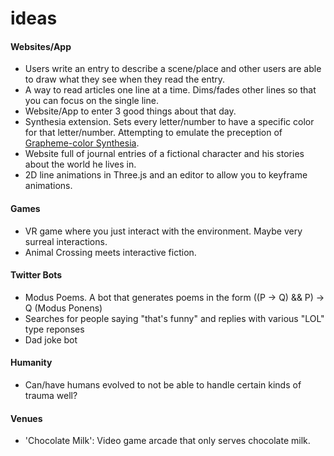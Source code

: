 # ideas

#### Websites/App
* Users write an entry to describe a scene/place and other users are able to draw what they see when they read the entry.
* A way to read articles one line at a time. Dims/fades other lines so that you can focus on the single line.
* Website/App to enter 3 good things about that day. 
* Synthesia extension. Sets every letter/number to have a specific color for that letter/number. Attempting to emulate the preception of [Grapheme-color Synthesia](https://en.wikipedia.org/wiki/Grapheme_%E2%86%92_color_synesthesia). 
* Website full of journal entries of a fictional character and his stories about the world he lives in.
* 2D line animations in Three.js and an editor to allow you to keyframe animations.

#### Games
* VR game where you just interact with the environment. Maybe very surreal interactions.
* Animal Crossing meets interactive fiction.
 
#### Twitter Bots
* Modus Poems. A bot that generates poems in the form ((P -> Q) && P) -> Q (Modus Ponens)
* Searches for people saying "that's funny" and replies with various "LOL" type reponses
* Dad joke bot

#### Humanity
* Can/have humans evolved to not be able to handle certain kinds of trauma well?

#### Venues
* 'Chocolate Milk': Video game arcade that only serves chocolate milk.
